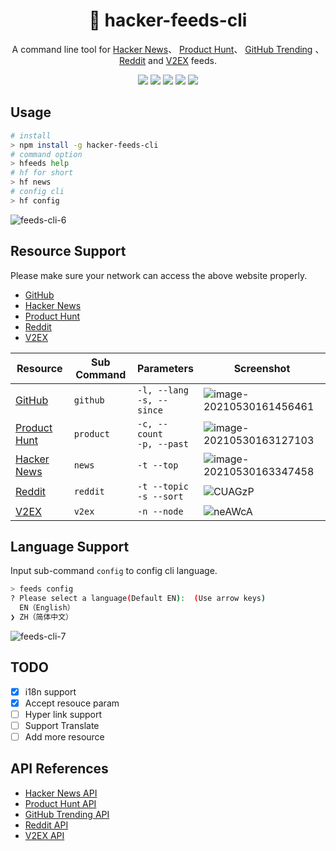 <div align="center">

# 📰 hacker-feeds-cli

A command line tool for [Hacker News](https://news.ycombinator.com/)、 [Product Hunt](https://www.producthunt.com/)、 [GitHub Trending](http://github.com/trending) 、[Reddit](https://www.reddit.com/) and [V2EX](https://www.v2ex.com/) feeds.

[![](https://shields.io/badge/Reddit-FF4500?logo=reddit&style=flat-square&logoColor=white)](https://www.reddit.com/) [![](https://shields.io/badge/GitHub%20Trending-black?logo=GitHub&style=flat-square&logoColor=white)](http://github.com/trending) [![](https://shields.io/badge/Hacker%20News-f0652f?logo=y%20combinator&style=flat-square&logoColor=white)](https://news.ycombinator.com/) [![](https://shields.io/badge/Product%20Hunt-da552f?logo=Product%20Hunt&style=flat-square&logoColor=white)](https://www.producthunt.com/) [![](https://shields.io/badge/V2EX-222223?logo=V&style=flat-square&logoColor=ffffff)](https://www.v2ex.com/)

</div>

## Usage

```bash
# install
> npm install -g hacker-feeds-cli
# command option
> hfeeds help
# hf for short
> hf news
# config cli
> hf config
```

![feeds-cli-6](https://mayandev.oss-cn-hangzhou.aliyuncs.com/uPic/feeds-cli-6.png)

## Resource Support

Please make sure your network can access the above website properly.

- [GitHub](http://github.com/)
- [Hacker News](https://news.ycombinator.com/)
- [Product Hunt](https://www.producthunt.com/)
- [Reddit](https://www.reddit.com/)
- [V2EX](https://www.v2ex.com/)

| Resource | Sub Command | Parameters | Screenshot |
| --- | --- | --- | --- |
| [GitHub](http://github.com/) | `github` | `-l, --lang`<br>`-s, --since` | ![image-20210530161456461](https://mayandev.oss-cn-hangzhou.aliyuncs.com/uPic/image-20210530161456461.png) |
| [Product Hunt](https://www.producthunt.com/) | `product` | `-c, --count`<br>`-p, --past` | ![image-20210530163127103](https://mayandev.oss-cn-hangzhou.aliyuncs.com/uPic/image-20210530163127103.png) |
| [Hacker News](https://news.ycombinator.com/) | `news` | `-t --top` | ![image-20210530163347458](https://mayandev.oss-cn-hangzhou.aliyuncs.com/uPic/image-20210530163347458.png) |
| [Reddit](https://www.reddit.com/) | `reddit` | `-t --topic`<br>`-s --sort` | ![CUAGzP](https://mayandev.oss-cn-hangzhou.aliyuncs.com/uPic/CUAGzP.png) |
| [V2EX](https://www.v2ex.com/) | `v2ex` | `-n --node` | ![neAWcA](https://mayandev.oss-cn-hangzhou.aliyuncs.com/uPic/neAWcA.png) |

## Language Support

Input sub-command `config` to config cli language.

```bash
> feeds config
? Please select a language(Default EN):  (Use arrow keys)
  EN（English）
❯ ZH（简体中文）
```

![feeds-cli-7](https://mayandev.oss-cn-hangzhou.aliyuncs.com/uPic/feeds-cli-7.png)

## TODO

- [x] i18n support
- [x] Accept resouce param
- [ ] Hyper link support
- [ ] Support Translate
- [ ] Add more resource

## API References

- [Hacker News API](https://github.com/HackerNews/API)
- [Product Hunt API](https://github.com/producthunt/producthunt-api)
- [GitHub Trending API](https://github.com/huchenme/github-trending-api)
- [Reddit API](https://www.reddit.com/dev/api/)
- [V2EX API](https://v2ex.com/p/7v9TEc53)
